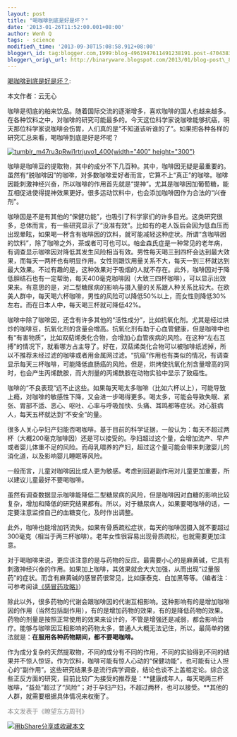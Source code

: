 ```yaml
--- 
layout: post 
title: "喝咖啡到底是好是坏？" 
date: '2013-01-26T11:52:00.001+08:00' 
author: Wenh Q
tags: - science
modified\_time: '2013-09-30T15:08:58.912+08:00' 
blogger\_id: tag:blogger.com,1999:blog-4961947611491238191.post-4704383066287038019
blogger\_orig\_url: http://binaryware.blogspot.com/2013/01/blog-post\_8473.html
---
```

[喝咖啡到底是好是坏？](http://songshuhui.net/archives/77628):

本文作者：云无心

咖啡是彻底的舶来饮品。随着国际交流的逐渐增多，喜欢咖啡的国人也越来越多。在各种饮料之中，对咖啡的研究可能最多的。今天这位科学家说咖啡能够抗癌，明天那位科学家说咖啡会伤胃，人们真的是“不知道该听谁的了”。如果把各种各样的研究汇总来看，喝咖啡到底是好是坏呢？

[![](http://cdn.songshuhui.net/wp-content/uploads/2013/01/tumblr_m47ru3pRwi1rtrjuvo1_400.gif "tumblr_m47ru3pRwi1rtrjuvo1_400"){width="400"
height="300"}](http://cdn.songshuhui.net/wp-content/uploads/2013/01/tumblr_m47ru3pRwi1rtrjuvo1_400.gif)

咖啡是咖啡豆的提取物，其中的成分不下几百种。其中，咖啡因无疑是最重要的。虽然有“脱咖啡因”的咖啡，对多数咖啡爱好者而言，它算不上“真正”的咖啡。咖啡因能刺激神经兴奋，所以咖啡的作用首先就是“提神”。尤其是咖啡因加葡萄糖，能互相促进使得提神效果更好。很多运动饮料中，也会添加咖啡因作为合法的“兴奋剂”。

咖啡因是不是有其他的“保健功能”，也吸引了科学家们的许多目光。这类研究很多，总体而言，有一些研究显示了“没准有效”。比如有的老人饭后会因为低血压而出现晕眩，如果喝一杯含有咖啡因的饮料，就可能减轻这种症状。所谓“含咖啡因的饮料”，除了咖啡之外，茶或者可可也可以。帕金森氏症是一种常见的老年病，有调查显示咖啡因对降低其发生风险相当有效。男性每天喝三到四杯会达到最大效果，而每天一两杯也有明显作用。女性则跟饮用量关系不大，每天一到三杯就达到最大效果。不过有趣的是，这种效果对于吸烟的人就不存在。此外，咖啡因对于降低胆结石也有一定帮助，每天400毫克咖啡因（大致三四杯咖啡），可以显示出效果来。有意思的是，对二型糖尿病的影响与摄入量的关系跟人种关系比较大。在欧美人群中，每天喝六杯咖啡，男性的风险可以降低50%以上，而女性则降低30%左右。而在日本人中，每天喝三杯就可降低42%。

咖啡中除了咖啡因，还含有许多其他的“活性成分”，比如抗氧化剂。尤其是经过烘炒的咖啡豆，抗氧化剂的含量会增高。抗氧化剂有助于心血管健康，但是咖啡中也有“有害物质”，比如双萜烯类化合物，会增加心血管疾病的风险。在这种“左右互搏”的情况下，就看哪方占主导了。好在，双萜烯类化合物可以被咖啡纸滤掉，所以不推荐未经过滤的咖啡或者用金属网过滤。“抗癌”作用也有类似的情况，有调查显示每天三杯咖啡，可能降低直肠癌的风险。但是，烘烤使抗氧化剂含量增高的同时，也会产生丙烯酰胺，而大剂量的丙烯酰胺在动物实验中显示了致癌性。

咖啡的“不良表现”远不止这些。如果每天喝太多咖啡（比如六杯以上），可能导致上瘾，对咖啡的敏感性下降，又会进一步喝得更多。喝太多，可能会导致失眠、紧张、胃部不适、恶心、呕吐、心率与呼吸加快、头痛、耳鸣都等症状。对心脏病人，每天五杯就达到“不安全”的量。

很多人关心孕妇产妇能否喝咖啡。基于目前的科学证据，一般认为：每天不超过两杯（大概200毫克咖啡因）还是可以接受的。孕妇超过这个量，会增加流产、早产或者婴儿体重不足的风险。而母乳喂养的产妇，超过这个量可能会带来刺激婴儿的消化道，以及影响婴儿睡眠等风险。

一般而言，儿童对咖啡因比成人更为敏感。考虑到回避副作用对儿童更加重要，所以建议儿童最好不要喝咖啡。

虽然有调查数据显示咖啡能降低二型糖尿病的风险，但是咖啡因对血糖的影响比较复杂，增加和降低的研究结果都有。所以，对于糖尿病人，如果要喝咖啡的话，一定要注意监控自己的血糖变化，及时作出调整。

此外，咖啡也能增加钙流失。如果有骨质疏松症状，每天的咖啡因摄入就不要超过300毫克（相当于两三杯咖啡）。老年女性很容易出现骨质疏松，也就需要更加注意。

对于喝咖啡来说，更应该注意的是与药物的反应。最需要小心的是麻黄碱，它具有刺激神经兴奋的作用。如果加上咖啡，其效果就会大大加强，从而出现“过量服药”的症状。而含有麻黄碱的感冒药很常见，比如康泰克、白加黑等等。（编者注：可参考阅读[《感冒药攻略》](http://songshuhui.net/archives/23219)）

除此以外，很多药物的代谢会跟咖啡因的代谢互相影响。这种影响有的是增加咖啡因的作用（当然包括副作用），有的是增加药物的效果，有的是降低药物的效果。药物的剂量是按照正常使用的效果来设计的，不管是增强还是减弱，都会影响治疗。能够与咖啡因互相影响的药物太多，普通人大概无法记住，所以，最简单的做法就是：**在服用各种药物期间，都不要喝咖啡。**

作为成分复杂的天然提取物，不同的成分有不同的作用，不同的实验得到不同的结果并不惊人惊讶。作为饮料，咖啡可能有惊人心动的“保健功能”，也可能有让人担心的“副作用”。这些研究结果多是流行病学调查，结论也谈不上盖棺定论。综合这些正反方面的研究，目前比较广为接受的推荐是：**健康成年人，每天喝两三杯咖啡，“益处”超过了“风险”；对于孕妇产妇，不超过两杯，也可以接受。**其他的人群，就需要根据具体情况来权衡了。

<span style="color: #888888;">本文发表于《瞭望东方周刊》</span>

[![用bShare分享或收藏本文](http://static.bshare.cn/frame/images/button_custom1-zh.gif)](http://www.bshare.cn/share?url=http%3A%2F%2Fsongshuhui.net%2Farchives%2F77628&title=%E5%96%9D%E5%92%96%E5%95%A1%E5%88%B0%E5%BA%95%E6%98%AF%E5%A5%BD%E6%98%AF%E5%9D%8F%EF%BC%9F "用bShare分享或收藏本文")
